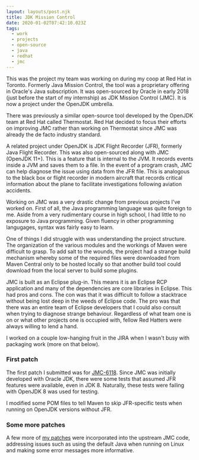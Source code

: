 ```yaml
---
layout: layouts/post.njk
title: JDK Mission Control
date: 2020-01-02T07:42:10.023Z
tags:
  - work
  - projects
  - open-source
  - java
  - redhat
  - jmc
---
```

This was the project my team was working on during my coop at Red Hat in Toronto.
Formerly Java Mission Control, the tool was a proprietary offering in Oracle's Java subscription.
It was open-sourced by Oracle in early 2018 (just before the start of my internship) as JDK Mission Control (JMC).
It is now a project under the OpenJDK umbrella.

There was previously a similar open-source tool developed by the OpenJDK team at Red Hat called Thermostat.
Red Hat decided to focus their efforts on improving JMC rather than working on Thermostat since JMC was already the de facto industry standard.

A related project under OpenJDK is JDK Flight Recorder (JFR), formerly Java Flight Recorder.
This was also open-sourced along with JMC (OpenJDK 11+).
This is a feature that is internal to the JVM. It records events inside a JVM and saves them to a file.
In the event of a program crash, JMC can help diagnose the issue using data from the JFR file.
This is analogous to the black box or flight recorder in modern aircraft that records critical information about the plane to facilitate
investigations following aviation accidents.

Working on JMC was a very drastic change from previous projects I've worked on. First of all, the Java programming language was quite foreign to me.
Aside from a very rudimentary course in high school, I had little to no exposure to Java programming.
Given fluency in other programming langugages, syntax was fairly easy to learn.

One of things I did struggle with was understanding the project structure.
The organization of the various modules and the workings of Maven were difficult to grasp.
To add salt to the wounds, the project had a strange build mechanism whereby some of the required files were downloaded from
Maven Central only to be hosted locally so that another build tool could download from the local server to build some plugins.

JMC is built as an Eclipse plug-in. This means it is an Eclipse RCP application and many of the dependencies are core libraries in Eclipse.
This had pros and cons. The con was that it was difficult to follow a stacktrace without being lost deep in the weeds of Eclipse code.
The pro was that there was an entire team of Eclipse developers that I could also consult when trying to diagnose strange behaviour.
Regardless of what team one is on or what other projects one is occupied with, fellow Red Hatters were always willing to lend a hand.

I worked on a couple low-hanging fruit in the JIRA when I wasn't busy with packaging work (more on that below).

### First patch

The first patch I submitted was for [JMC-6118](https://hg.openjdk.java.net/jmc/jmc/rev/ecb68ef82eb7).
Since JMC was initially developed with Oracle JDK, there were some tests that assumed JFR features were available, even in JDK 8.
Naturally, these tests were failing with OpenJDK 8 was used for testing.

I modified some POM files to tell Maven to skip JFR-specific tests when running on OpenJDK versions without JFR.

### Some more patches

A few more of [my patches](https://hg.openjdk.java.net/jmc/jmc/log?rev=sasiddiq) were incorporated into the upstream JMC code,
addressing issues such as using the default Java when running on Linux and making some error messages more informative.
